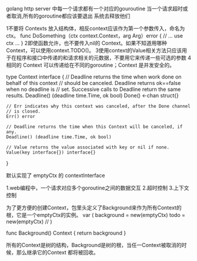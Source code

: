 golang http server 中每一个请求都有一个对应的gouroutine 当一个请求超时或者取消,所有的goroutine都应该要退出 系统去释放他们

1不要将 Contexts 放入结构体，相反context应该作为第一个参数传入，命名为ctx。 func DoSomething（ctx context.Context，arg Arg）error { // ... use ctx ... }
2即使函数允许，也不要传入nil的 Context。如果不知道用哪种 Context，可以使用context.TODO()。
3使用context的Value相关方法只应该用于在程序和接口中传递的和请求相关的元数据，不要用它来传递一些可选的参数
4相同的 Context 可以传递给在不同的goroutine；Context 是并发安全的。


type Context interface {
    // Deadline returns the time when work done on behalf of this context
	// should be canceled. Deadline returns ok==false when no deadline is
	// set. Successive calls to Deadline return the same results.
   	Deadline() (deadline time.Time, ok bool)
    Done() <-chan struct{}

    // Err indicates why this context was canceled, after the Done channel
    // is closed.
    Err() error

    // Deadline returns the time when this Context will be canceled, if any.
    Deadline() (deadline time.Time, ok bool)

    // Value returns the value associated with key or nil if none.
    Value(key interface{}) interface{}
}

默认实现了 emptyCtx 的 contextInterface

1.web编程中，一个请求对应多个goroutine之间的数据交互
2.超时控制
3.上下文控制


为了更方便的创建Context，包里头定义了Background来作为所有Context的根，它是一个emptyCtx的实例。
var (
    background = new(emptyCtx)
    todo       = new(emptyCtx) // 
)

func Background() Context {
    return background
}

所有的Context是树的结构，Background是树的根，当任一Context被取消的时候，那么继承它的Context 都将被回收。